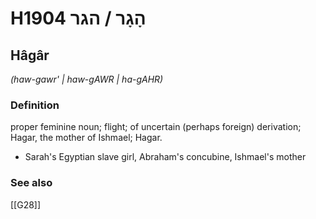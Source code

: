 # H1904 הָגָר / הגר

## Hâgâr

_(haw-gawr' | haw-ɡAWR | ha-ɡAHR)_

### Definition

proper feminine noun; flight; of uncertain (perhaps foreign) derivation; Hagar, the mother of Ishmael; Hagar.

- Sarah's Egyptian slave girl, Abraham's concubine, Ishmael's mother
### See also

[[G28]]

